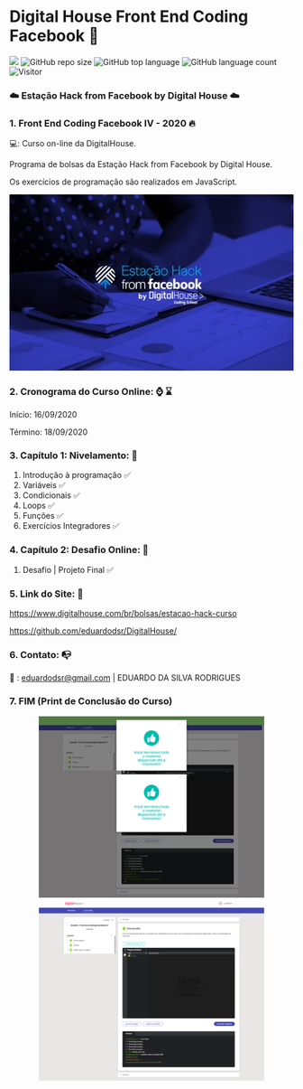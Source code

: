 # Digital House Front End Coding Facebook 🎯

[![](https://img.shields.io/badge/made_by-eduardodsr-green)](https://github.com/eduardodsr/)
![GitHub repo size](https://img.shields.io/github/repo-size/eduardodsr/Digital-House-Front-End-Coding-Facebook)
![GitHub top language](https://img.shields.io/github/languages/top/eduardodsr/Digital-House-Front-End-Coding-Facebook)
![GitHub language count](https://img.shields.io/github/languages/count/eduardodsr/Digital-House-Front-End-Coding-Facebook)
![Visitor](https://visitor-badge.glitch.me/badge?page_id=eduardodsr.Digital-House-Front-End-Coding-Facebook)

### :cloud: Estação Hack from Facebook by Digital House :cloud:
 

### 1. Front End Coding Facebook IV - 2020 :fire:

💻:  Curso on-line da DigitalHouse. 

Programa de bolsas da Estação Hack from Facebook by Digital House.

Os exercícios de programação são realizados em JavaScript.

 ![](https://github.com/eduardodsr/Digital-House-Front-End-Coding-Facebook/blob/master/logo.jpg?raw=true)


### 2. Cronograma do Curso Online: :watch: :hourglass:

Início: 16/09/2020

Término: 18/09/2020


### 3. Capítulo 1: Nivelamento: :green_book:

1. Introdução à programação :white_check_mark:
2. Variáveis :white_check_mark:
3. Condicionais :white_check_mark:
4. Loops  :white_check_mark:
5. Funções  :white_check_mark:
6. Exercícios Integradores  :white_check_mark:


### 4. Capítulo 2: Desafio Online: :blue_book:

1. Desafio | Projeto Final  :white_check_mark:


### 5. Link do Site: :link:

https://www.digitalhouse.com/br/bolsas/estacao-hack-curso

https://github.com/eduardodsr/DigitalHouse/


### 6. Contato: :mailbox_with_no_mail:

:email: : eduardodsr@gmail.com | EDUARDO DA SILVA RODRIGUES 


### 7. FIM (Print de Conclusão do Curso)

 <p align="center">
  <img src=https://github.com/eduardodsr/Digital-House-Front-End-Coding-Facebook/blob/master/print_fim.png?raw=true" alt="imagem" width="400px" />                                 <img src=https://github.com/eduardodsr/Digital-House-Front-End-Coding-Facebook/blob/master/print_fim2.png?raw=true" alt="imagem" width="400px" />
 </p>
